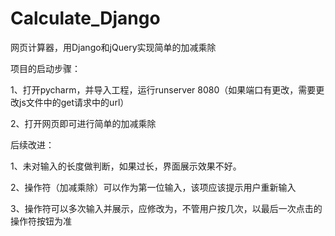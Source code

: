 # Calculate_Django
网页计算器，用Django和jQuery实现简单的加减乘除



项目的启动步骤：

1、打开pycharm，并导入工程，运行runserver 8080（如果端口有更改，需要更改js文件中的get请求中的url）

2、打开网页即可进行简单的加减乘除



后续改进：

1、未对输入的长度做判断，如果过长，界面展示效果不好。

2、操作符（加减乘除）可以作为第一位输入，该项应该提示用户重新输入

3、操作符可以多次输入并展示，应修改为，不管用户按几次，以最后一次点击的操作符按钮为准

